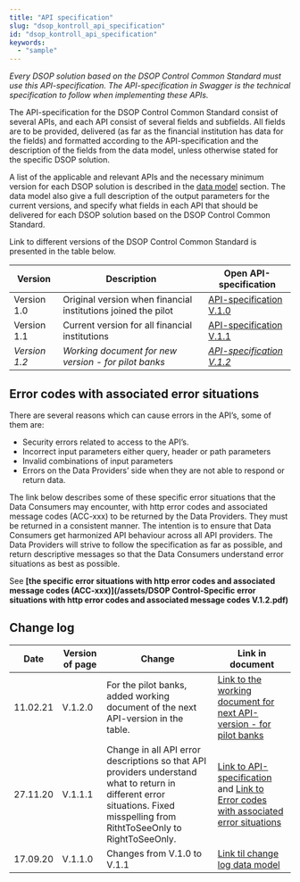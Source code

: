 ```yaml
---
title: "API specification"
slug: "dsop_kontroll_api_specification"
id: "dsop_kontroll_api_specification"
keywords:
  - "sample"
---
```


*Every DSOP solution based on the DSOP Control Common Standard must use this API-specification. The API-specification in Swagger is the technical specification to follow when implementing these APIs.* 

The API-specification for the DSOP Control Common Standard consist of several APIs, and each API consist of several fields and subfields. All fields are to be provided, delivered (as far as the financial institution has data for the fields) and formatted according to the API-specification and the description of the fields from the data model, unless otherwise stated for the specific DSOP solution.

A list of the applicable and relevant APIs and the necessary minimum version for each DSOP solution is described in the [data model](/dsop_kontroll_datamodel) section. The data model also give a full description of the output parameters for the current versions, and specify what fields in each API that should be delivered for each DSOP solution based on the DSOP Control Common Standard. 

Link to different versions of the DSOP Control Common Standard is presented in the table below. 



| Version       | Description                                                   | Open API-specification                                                           | 
|---------------|---------------------------------------------------------------|----------------------------------------------------------------------------------|
| Version 1.0   | Original version when financial institutions joined the pilot | [API-specification V.1.0](https:/bitsnorge.github.io/dsop-accounts-api/)        |
| Version 1.1   | Current version for all financial institutions                | [API-specification V.1.1](https:/bitsnorge.github.io/dsop-accounts-api-v1p1/)   | 
| *Version 1.2* | *Working document for new version - for pilot banks*          | *[API-specification V.1.2](https:/bitsnorge.github.io/dsop-accounts-api-v1p2/)* |


## Error codes with associated error situations

There are several reasons which can cause errors in the API’s, some of them are:
- Security errors related to access to the API’s.
- Incorrect input parameters either query, header or path parameters
- Invalid combinations of input parameters
- Errors on the Data Providers’ side when they are not able to respond or return data.

The link below describes some of these specific error situations that the Data Consumers may encounter, with http error codes and associated message codes (ACC-xxx) to be returned by the Data Providers. They must be returned in a consistent manner. The intention is to ensure that Data Consumers get harmonized API behaviour across all API providers. The Data Providers will strive to follow the specification as far as possible, and return descriptive messages so that the Data Consumers understand error situations as best as possible. 

See **[the specific error situations with http error codes and associated message codes (ACC-xxx)](/assets/DSOP Control-Specific error situations with http error codes and associated message codes V.1.2.pdf)**


## Change log

| Date     | 	Version	of page | Change                                                                                                                                                                       | 	Link in document                                                                                                                                                                                                                                                             |
|----------|------------------|------------------------------------------------------------------------------------------------------------------------------------------------------------------------------|-------------------------------------------------------------------------------------------------------------------------------------------------------------------------------------------------------------------------------------------------------------------------------|
| 11.02.21 | V.1.2.0          | For the pilot banks, added working document of the next API-version in the table.                                                                                            | [Link to the working document for next API-version - for pilot banks](/dsop_kontroll_api_specification)                                                                                                                    |
| 27.11.20 | V.1.1.1          | Change in all API error descriptions so that API providers understand what to return in different error situations. Fixed misspelling from RithtToSeeOnly to RightToSeeOnly. | [Link to API-specification](https:/bitsnorge.github.io/dsop-accounts-api-v1p1/) and [Link to Error codes with associated error situations](https:/dokumentasjon.dsop.no/dsop_kontroll_api_specification.html#error-codes-with-associated-error-situations) |
| 17.09.20 | 	V.1.1.0         | 	Changes from V.1.0 to V.1.1	                                                                                                                                                | 	[Link til change log data model](/dsop_kontroll_changelogdatamodel)                                                                                                                                                       |



